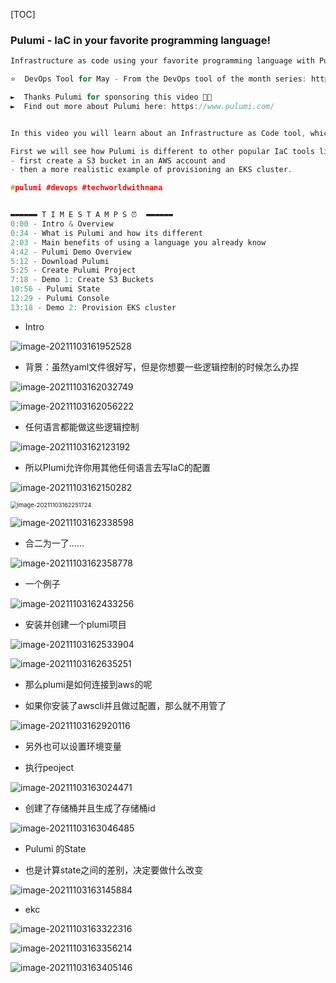 [TOC]

### Pulumi - IaC in your favorite programming language!

```c
Infrastructure as code using your favorite programming language with Pulumi | Pulumi Tutorial

⭐️  DevOps Tool for May - From the DevOps tool of the month series: https://bit.ly/2ZuPbvc

►  Thanks Pulumi for sponsoring this video 🙌🏼
►  Find out more about Pulumi here: https://www.pulumi.com/


In this video you will learn about an Infrastructure as Code tool, which is gaining popularity in the DevOps world. And that is Pulumi.

First we will see how Pulumi is different to other popular IaC tools like Terraform or Ansible by explaining its main benefits and characteristics. Then I will show how Pulumi actually works in practice by writing a simple Pulumi project to
- first create a S3 bucket in an AWS account and
- then a more realistic example of provisioning an EKS cluster.

#pulumi #devops #techworldwithnana


▬▬▬▬▬▬ T I M E S T A M P S ⏰  ▬▬▬▬▬▬
0:00 - Intro & Overview
0:34 - What is Pulumi and how its different
2:03 - Main benefits of using a language you already know
4:42 - Pulumi Demo Overview
5:12 - Download Pulumi
5:25 - Create Pulumi Project
7:18 - Demo 1: Create S3 Buckets
10:56 - Pulumi State
12:29 - Pulumi Console
13:18 - Demo 2: Provision EKS cluster
```

- Intro

![image-20211103161952528](https://tva1.sinaimg.cn/large/008i3skNly1gw21bax4i7j31hf0u00wb.jpg)



- 背景：虽然yaml文件很好写，但是你想要一些逻辑控制的时候怎么办捏

![image-20211103162032749](https://tva1.sinaimg.cn/large/008i3skNly1gw21c0gdwdj31ir0u0dj1.jpg)



![image-20211103162056222](https://tva1.sinaimg.cn/large/008i3skNly1gw21cf0rnxj31k20u0acw.jpg)

- 任何语言都能做这些逻辑控制

![image-20211103162123192](https://tva1.sinaimg.cn/large/008i3skNly1gw21cvv2pgj31au0u0q55.jpg)

- 所以Plumi允许你用其他任何语言去写IaC的配置

![image-20211103162150282](https://tva1.sinaimg.cn/large/008i3skNly1gw21dc70pfj31c60u077h.jpg)



<img src="https://tva1.sinaimg.cn/large/008i3skNly1gw21eek5efj30u00vj3zo.jpg" alt="image-20211103162251724" style="zoom:67%;" />



![image-20211103162338598](https://tva1.sinaimg.cn/large/008i3skNly1gw21f8lv8lj31fv0u0jv1.jpg)



- 合二为一了……

![image-20211103162358778](https://tva1.sinaimg.cn/large/008i3skNly1gw21fkwii6j31o40u0n04.jpg)



- 一个例子

![image-20211103162433256](https://tva1.sinaimg.cn/large/008i3skNly1gw21g6dr2tj31gx0u0425.jpg)



- 安装并创建一个plumi项目

![image-20211103162533904](https://tva1.sinaimg.cn/large/008i3skNly1gw21h8cyhgj31dy0u0tgj.jpg)



![image-20211103162635251](https://tva1.sinaimg.cn/large/008i3skNly1gw21ia4e84j31ml0u00wg.jpg)



- 那么plumi是如何连接到aws的呢

- 如果你安装了awscli并且做过配置，那么就不用管了

![image-20211103162920116](https://tva1.sinaimg.cn/large/008i3skNly1gw21l5a3iwj31gz0u00wv.jpg)

- 另外也可以设置环境变量



- 执行peoject

![image-20211103163024471](https://tva1.sinaimg.cn/large/008i3skNly1gw21m9hpcgj31iu0u0jw8.jpg)

- 创建了存储桶并且生成了存储桶id

![image-20211103163046485](https://tva1.sinaimg.cn/large/008i3skNly1gw21mn5t7ij31l70u0gqy.jpg)



- Pulumi 的State

- 也是计算state之间的差别，决定要做什么改变

![image-20211103163145884](https://tva1.sinaimg.cn/large/008i3skNly1gw21nokbymj31bx0u0goh.jpg)



- ekc

![image-20211103163322316](https://tva1.sinaimg.cn/large/008i3skNly1gw21pceegdj31ie0u0wj5.jpg)



![image-20211103163356214](https://tva1.sinaimg.cn/large/008i3skNly1gw21pxk2i3j31d90u0n18.jpg)



![image-20211103163405146](https://tva1.sinaimg.cn/large/008i3skNly1gw21q31rsjj31bq0u0gpw.jpg)